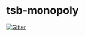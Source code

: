 # tsb-monopoly

[![Gitter](https://badges.gitter.im/ale-bos/tsb-monopoly.svg)](https://gitter.im/ale-bos/tsb-monopoly?utm_source=badge&utm_medium=badge&utm_campaign=pr-badge&utm_content=badge)